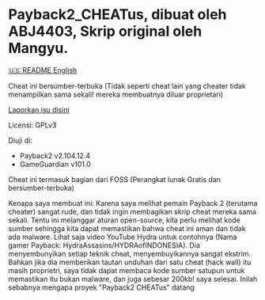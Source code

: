 # Payback2_CHEATus, dibuat oleh ABJ4403, Skrip original oleh Mangyu.
[🇺🇸️ README English](https://github.com/ABJ4403/Payback2_CHEATus)

Cheat ini bersumber-terbuka (Tidak seperti cheat lain yang cheater tidak menampilkan sama sekali! mereka membuatnya diluar proprietari)

[Laporkan isu disini](https://github.com/ABJ4403/Payback2_CHEATus/issues)

Licensi: GPLv3

Diuji di:
- Payback2 v2.104.12.4
- GameGuardian v101.0


Cheat ini termasuk bagian dari FOSS (Perangkat lunak Gratis dan bersumber-terbuka)


Kenapa saya membuat ini:
Karena saya melihat pemain Payback 2 (terutama cheater) sangat rude, dan tidak ingin membagikan skrip cheat mereka sama sekali. Tentu ini melanggar aturan open-source, kita perlu melihat kode sumber sehingga kita dapat memastikan bahwa cheat ini aman dan tidak ada malware. Lihat saja video YouTube Hydra untuk contohnya (Nama gamer Payback: HydraAssasins/HYDRAofINDONESIA). Dia menyembunyikan setiap teknik cheat, menyembuyikannya sangat ekstrim. Bahkan jika dia memberikan tautan unduhan dari satu cheat (hack wall)
itu masih proprietri, saya tidak dapat membaca kode sumber satupun untuk memastikan itu bukan malware, dan juga sebesar 200kb! saya selesai. Inilah sebabnya mengapa proyek \"Payback2 CHEATus\" datang
